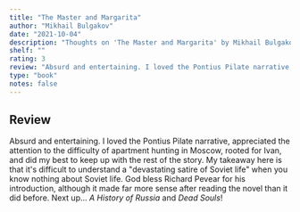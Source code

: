 ```yaml
---
title: "The Master and Margarita"
author: "Mikhail Bulgakov"
date: "2021-10-04"
description: "Thoughts on 'The Master and Margarita' by Mikhail Bulgakov."
shelf: ""
rating: 3
review: "Absurd and entertaining. I loved the Pontius Pilate narrative, appreciated the attention to the difficulty of apartment hunting in Moscow, rooted for Ivan, and did my best to keep up with the rest of the story. My takeaway here is that it's difficult to understand a 'devastating satire of Soviet life' when you know nothing about Soviet life. God bless Richard Pevear for his introduction, although it made far more sense after reading the novel than it did before. Next up... <i>A History of Russia</i> and <i>Dead Souls</i>!"
type: "book"
notes: false
---
```


## Review

Absurd and entertaining. I loved the Pontius Pilate narrative, appreciated the attention to the difficulty of apartment hunting in Moscow, rooted for Ivan, and did my best to keep up with the rest of the story. My takeaway here is that it's difficult to understand a "devastating satire of Soviet life" when you know nothing about Soviet life. God bless Richard Pevear for his introduction, although it made far more sense after reading the novel than it did before. Next up... _A History of Russia_ and _Dead Souls_!

